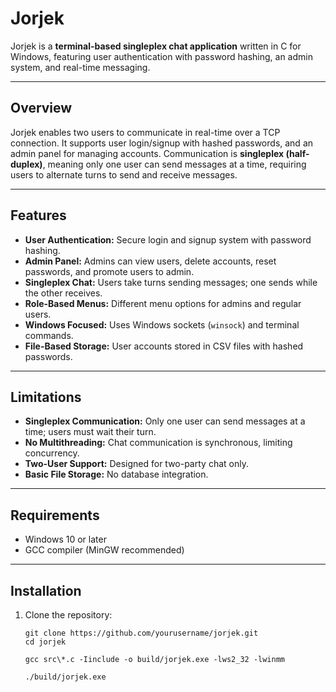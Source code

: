 # Jorjek

Jorjek is a **terminal-based singleplex chat application** written in C for Windows, featuring user authentication with password hashing, an admin system, and real-time messaging.

---

## Overview

Jorjek enables two users to communicate in real-time over a TCP connection. It supports user login/signup with hashed passwords, and an admin panel for managing accounts. Communication is **singleplex (half-duplex)**, meaning only one user can send messages at a time, requiring users to alternate turns to send and receive messages.

---

## Features

- **User Authentication:** Secure login and signup system with password hashing.
- **Admin Panel:** Admins can view users, delete accounts, reset passwords, and promote users to admin.
- **Singleplex Chat:** Users take turns sending messages; one sends while the other receives.
- **Role-Based Menus:** Different menu options for admins and regular users.
- **Windows Focused:** Uses Windows sockets (`winsock`) and terminal commands.
- **File-Based Storage:** User accounts stored in CSV files with hashed passwords.

---

## Limitations

- **Singleplex Communication:** Only one user can send messages at a time; users must wait their turn.
- **No Multithreading:** Chat communication is synchronous, limiting concurrency.
- **Two-User Support:** Designed for two-party chat only.
- **Basic File Storage:** No database integration.

---

## Requirements

- Windows 10 or later
- GCC compiler (MinGW recommended)

---

## Installation

1. Clone the repository:

   ```
   git clone https://github.com/yourusername/jorjek.git
   cd jorjek
   ```
   ```
   gcc src\*.c -Iinclude -o build/jorjek.exe -lws2_32 -lwinmm
   ```
   ```
   ./build/jorjek.exe
   ```



